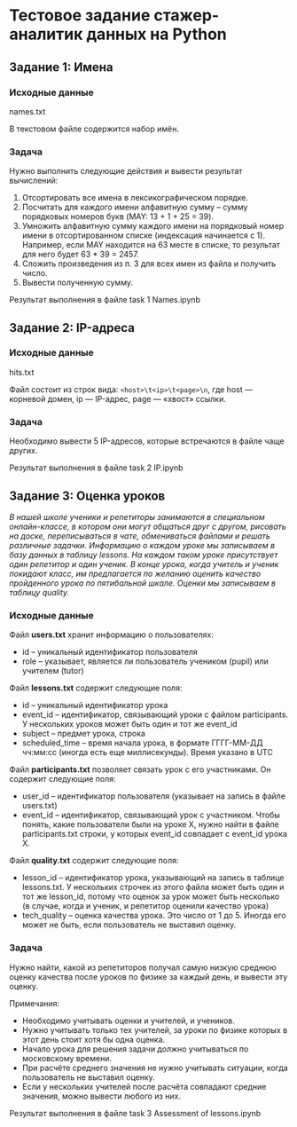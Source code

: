 # Тестовое задание cтажер-аналитик данных на Python

## Задание 1: Имена

### Исходные данные

names.txt

В текстовом файле содержится набор имён.

### Задача

Нужно выполнить следующие действия и вывести результат вычислений:

1. Отсортировать все имена в лексикографическом порядке.
2. Посчитать для каждого имени алфавитную сумму – сумму порядковых номеров букв (MAY: 13 + 1 + 25 = 39).
3. Умножить алфавитную сумму каждого имени на порядковый номер имени в отсортированном списке (индексация начинается с 1). Например, если MAY находится на 63 месте в списке, то результат для него будет 63 * 39 = 2457.
4. Сложить произведения из п. 3 для всех имен из файла и получить число.
5. Вывести полученную сумму.

Результат выполнения в файле task 1 Names.ipynb

## Задание 2: IP-адреса

### Исходные данные

hits.txt

Файл состоит из строк вида: `<host>\t<ip>\t<page>\n`, где host — корневой домен, ip — IP-адрес, page — «хвост» ссылки.

### Задача

Необходимо вывести 5 IP-адресов, которые встречаются в файле чаще других.

Результат выполнения в файле task 2 IP.ipynb

## Задание 3: Оценка уроков

*В нашей школе ученики и репетиторы занимаются в специальном онлайн-классе, в котором они могут общаться друг с другом, рисовать на доске, переписываться в чате, обмениваться файлами и решать различные задачки. Информацию о каждом уроке мы записываем в базу данных в таблицу lessons. На каждом таком уроке присутствует один репетитор и один ученик. В конце урока, когда учитель и ученик покидают класс, им предлагается по желанию оценить качество пройденного урока по пятибальной шкале. Оценки мы записываем в таблицу quality.*

### Исходные данные

Файл **users.txt** хранит информацию о пользователях:

- id – уникальный идентификатор пользователя
- role – указывает, является ли пользователь учеником (pupil) или учителем (tutor)

Файл **lessons.txt** содержит следующие поля:

- id – уникальный идентификатор урока
- event_id – идентификатор, связывающий уроки с файлом participants. У нескольких уроков может быть один и тот же event_id
- subject – предмет урока, строка
- scheduled_time – время начала урока, в формате ГГГГ-ММ-ДД чч:мм:сс (иногда есть еще миллисекунды). Время указано в UTC

Файл **participants.txt** позволяет связать урок с его участниками. Он содержит следующие поля:

- user_id – идентификатор пользователя (указывает на запись в файле users.txt)
- event_id – идентификатор, связывающий урок с участником. Чтобы понять, какие пользователи были на уроке Х, нужно найти в файле participants.txt строки, у которых event_id совпадает с event_id урока Х.

Файл **quality.txt** содержит следующие поля:

- lesson_id – идентификатор урока, указывающий на запись в таблице lessons.txt. У нескольких строчек из этого файла может быть один и тот же lesson_id, потому что оценок за урок может быть несколько (в случае, когда и ученик, и репетитор оценили качество урока)
- tech_quality – оценка качества урока. Это число от 1 до 5. Иногда его может не быть, если пользователь не выставил оценку.

### Задача

Нужно найти, какой из репетиторов получал самую низкую среднюю оценку качества после уроков по физике за каждый день, и вывести эту оценку.

Примечания:

- Необходимо учитывать оценки и учителей, и учеников.
- Нужно учитывать только тех учителей, за уроки по физике которых в этот день стоит хотя бы одна оценка.
- Начало урока для решения задачи должно учитываться по московскому времени.
- При расчёте среднего значения не нужно учитывать ситуации, когда пользователь не выставил оценку.
- Если у нескольких учителей после расчёта совпадают средние значения, можно вывести любого из них.

Результат выполнения в файле task 3 Assessment of lessons.ipynb
